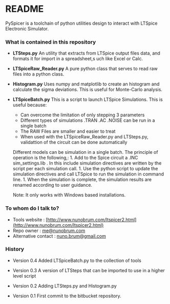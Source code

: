 # README #

PySpicer is a toolchain of python utilities design to interact with LTSpice Electronic Simulator.

### What is contained in this repository ###

* __LTSteps.py__ 
An utility that extracts from LTSpice output files data, and formats it for import in a spreadsheet,s uch like Excel or Calc. 

* __LTSpiceRaw_Reader.py__
A pure python class that serves to read raw files into a python class.

* __Histogram.py__
Uses numpy and matplotlib to create an histogram and calculate the sigma deviations. This is useful for Monte-Carlo analysis. 

* __LTSpiceBatch.py__
This is a script to launch LTSpice Simulations. This is useful because:

    - Can overcome the limitation of only stepping 3 parameters
    - Different types of simulations .TRAN .AC .NOISE can be run in a single batch
    - The RAW Files are smaller and easier to treat
    - When used with the LTSpiceRaw_Reader.py and LTSteps.py, validattion of the circuit can be done automatically

    Different models can be simulation in a single batch.
    The principle of operation is the following,:
        1. Add to the Spice circuit a .INC sim_settings.lib  . In this include simulation directives are written by the script per each simulation call.
        1. Use the python script to update the simulation directives and call LTSpice to run the simulation in command line.
        1. When the simulation is complete, the simulation results are renamed according to user guidance.

    Note: It only works with Windows based installations.

### To whom do I talk to? ###

* Tools website : [http://www.nunobrum.com/ltspicer2.html](http://www.nunobrum.com/ltspicer2.html)
* Repo owner : [me@nunobrum.com](me@nunobrum.com) 
* Alternative contact : nuno.brum@gmail.com

### History ###
* Version 0.4
Added LTSpiceBatch.py to the collection of tools

* Version 0.3
A version of LTSteps that can be imported to use in a higher level script 

* Version 0.2
Adding LTSteps.py and Histogram.py

* Version 0.1 
First commit to the bitbucket repository.
